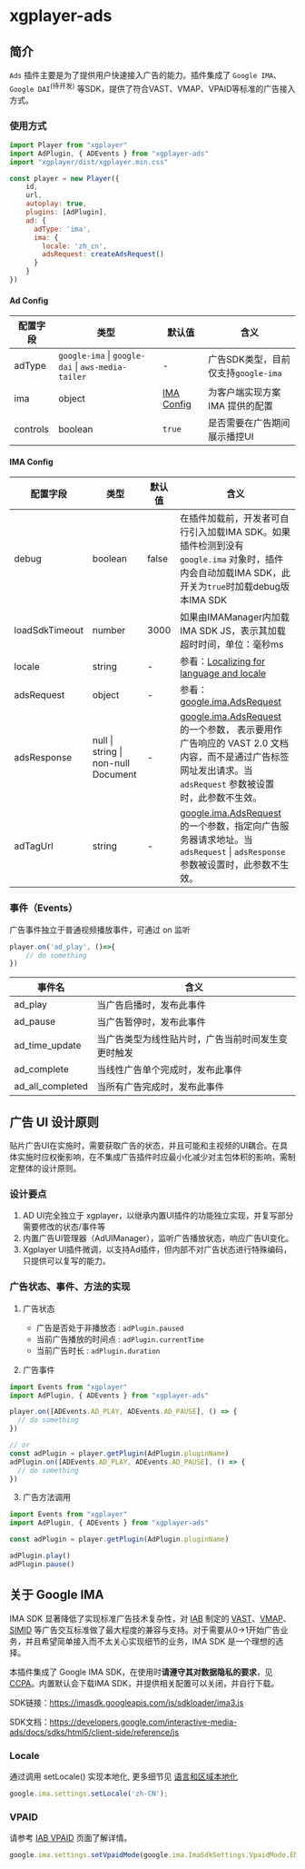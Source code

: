 # xgplayer-ads

## 简介

`Ads` 插件主要是为了提供用户快速接入广告的能力。插件集成了 `Google IMA`、`Google DAI`<sup>(待开发)</sup> 等SDK，提供了符合VAST、VMAP、VPAID等标准的广告接入方式。

### 使用方式

```javascript
import Player from "xgplayer"
import AdPlugin, { ADEvents } from "xgplayer-ads"
import "xgplayer/dist/xgplayer.min.css"

const player = new Player({
    id,
    url,
    autoplay: true,
    plugins: [AdPlugin],
    ad: {
      adType: 'ima',
      ima: {
        locale: 'zh_cn',
        adsRequest: createAdsRequest()
      }
    }
})
```

#### Ad Config

| 配置字段 | 类型 | 默认值 | 含义 |
| ------ | -------- | ----- | ----- |
| adType | `google-ima` \| `google-dai` \| `aws-media-tailer` | - | 广告SDK类型，目前仅支持`google-ima` |
| ima | object | [IMA Config](#ima_configure) | 为客户端实现方案 IMA 提供的配置 |
| controls | boolean | `true` | 是否需要在广告期间展示播控UI |


<a name="ima_configure"></a>
#### IMA Config
| 配置字段 | 类型 | 默认值 | 含义 |
| ------ | -------- | ----- | ----- |
| debug | boolean | false | 在插件加载前，开发者可自行引入加载IMA SDK。如果插件检测到没有 `google.ima` 对象时，插件内会自动加载IMA SDK，此开关为`true`时加载debug版本IMA SDK |
| loadSdkTimeout | number | 3000 | 如果由IMAManager内加载IMA SDK JS，表示其加载超时时间，单位：毫秒ms |
| locale | string | - | 参看：[Localizing for language and locale](https://developers.google.com/interactive-media-ads/docs/sdks/html5/client-side/localization) |
| adsRequest | object | - | 参看：[google.ima.AdsRequest](https://developers.google.com/interactive-media-ads/docs/sdks/html5/client-side/reference/js/google.ima.AdsRequest) |
| adsResponse | null \| string \| non-null Document | - | [google.ima.AdsRequest](https://developers.google.com/interactive-media-ads/docs/sdks/html5/client-side/reference/js/google.ima.AdsRequest) 的一个参数， 表示要用作广告响应的 VAST 2.0 文档内容，而不是通过广告标签网址发出请求。当 `adsRequest` 参数被设置时，此参数不生效。 |
| adTagUrl | string | - | [google.ima.AdsRequest](https://developers.google.com/interactive-media-ads/docs/sdks/html5/client-side/reference/js/google.ima.AdsRequest) 的一个参数，指定向广告服务器请求地址。当 `adsRequest` \| `adsResponse` 参数被设置时，此参数不生效。 |


### 事件（Events）

广告事件独立于普通视频播放事件，可通过 on 监听

```javascript
player.on('ad_play', ()=>{
    // do something
})
```

| 事件名 | 含义 |
| ------ | ----- |
| ad_play | 当广告启播时，发布此事件 |
| ad_pause | 当广告暂停时，发布此事件 |
| ad_time_update | 当广告类型为线性贴片时，广告当前时间发生变更时触发 |
| ad_complete | 当线性广告单个完成时，发布此事件 |
| ad_all_completed | 当所有广告完成时，发布此事件 |

<!-- ## ADBlocker

1. 如何识别浏览器启用插件 ADBlocker？
2. ADBlocker机制触发时，广告的流程可正常运转

TODO: 待调研 -->

## 广告 UI 设计原则

贴片广告UI在实施时，需要获取广告的状态，并且可能和主视频的UI耦合。在具体实施时应权衡影响，在不集成广告插件时应最小化减少对主包体积的影响，需制定整体的设计原则。

### 设计要点
1. AD UI完全独立于 xgplayer，以继承内置UI插件的功能独立实现，并复写部分需要修改的状态/事件等 
2. 内置广告UI管理器（AdUIManager），监听广告播放状态，响应广告UI变化。
3. Xgplayer UI插件微调，以支持Ad插件，但内部不对广告状态进行特殊编码，只提供可以复写的能力。


### 广告状态、事件、方法的实现

1. 广告状态

    - 广告是否处于非播放态 : `adPlugin.paused`
    - 当前广告播放的时间点 : `adPlugin.currentTime`
    - 当前广告时长 : `adPlugin.duration`

2. 广告事件

```JavaScript
import Events from "xgplayer"
import AdPlugin, { ADEvents } from "xgplayer-ads"

player.on([ADEvents.AD_PLAY, ADEvents.AD_PAUSE], () => {
  // do something
})

// or
const adPlugin = player.getPlugin(AdPlugin.pluginName)
adPlugin.on([ADEvents.AD_PLAY, ADEvents.AD_PAUSE], () => {
  // do something
})
```

3. 广告方法调用

```JavaScript
import Events from "xgplayer"
import AdPlugin, { ADEvents } from "xgplayer-ads"

const adPlugin = player.getPlugin(AdPlugin.pluginName)

adPlugin.play()
adPlugin.pause()
```



## 关于 Google IMA

IMA SDK 显著降低了实现标准广告技术复杂性，对 [IAB](https://www.iab.com/guidelines/) 制定的 [VAST](https://www.iab.com/guidelines/vast/)、[VMAP](https://www.iab.com/guidelines/vmap/)、[SIMID](https://www.iab.com/guidelines/simid/) 等广告交互标准做了最大程度的兼容与支持。对于需要从0->1开始广告业务，并且希望简单接入而不太关心实现细节的业务，IMA SDK 是一个理想的选择。

本插件集成了 Google IMA SDK，在使用时<b>请遵守其对数据隐私的要求</b>，见[CCPA](https://developers.google.com/interactive-media-ads/docs/sdks/html5/client-side/ccpa)。内置默认会下载IMA SDK，并提供相关配置可以关闭，并自行下载。

SDK链接：https://imasdk.googleapis.com/js/sdkloader/ima3.js

SDK文档：https://developers.google.com/interactive-media-ads/docs/sdks/html5/client-side/reference/js


### Locale

通过调用 setLocale() 实现本地化, 更多细节见 [语言和区域本地化](https://developers.google.com/interactive-media-ads/docs/sdks/html5/client-side/localization)

```javascript
google.ima.settings.setLocale('zh-CN');
```

### VPAID

请参考 [IAB VPAID](https://iabtechlab.com/standards/video-player-ad-interface-definition-vpaid/) 页面了解详情。

```javascript
google.ima.settings.setVpaidMode(google.ima.ImaSdkSettings.VpaidMode.ENABLED);
```